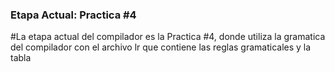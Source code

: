 

<h3> Etapa Actual: Practica #4 </h3>
#La etapa actual del compilador es la Practica #4, donde utiliza la gramatica del compilador con el archivo lr que contiene las reglas gramaticales y la tabla
